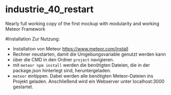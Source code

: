 # industrie_40_restart
Nearly full working copy of the first mockup with modularity and working Meteor Framework

#Installation
Zur Nutzung:
- Installation von Meteor https://www.meteor.com/install
- Rechner neustarten, damit die Umgebungsvariable genutzt werden kann
- über die CMD in den Ordner ```project``` navigieren.
- mit ```meteor npm install``` werden die benötigten Dateien, die in der package.json hinterlegt sind, heruntergeladen.
- ```meteor``` eintippen. Dabei werden alle benötigten Meteor-Dateien ins Projekt geladen. Anschließend wird ein Webserver unter localhost:3000 gestartet.
